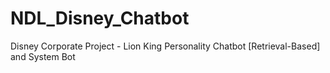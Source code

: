 # NDL_Disney_Chatbot
Disney Corporate Project - Lion King Personality Chatbot [Retrieval-Based] and System Bot
